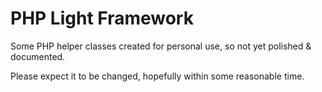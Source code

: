# PHP Light Framework

Some PHP helper classes created for personal use, so not yet polished & documented.

Please expect it to be changed, hopefully within some reasonable time. 
